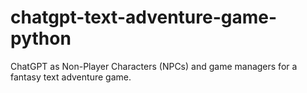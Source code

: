 # chatgpt-text-adventure-game-python
ChatGPT as  Non-Player Characters (NPCs) and game managers for a fantasy text adventure game.
